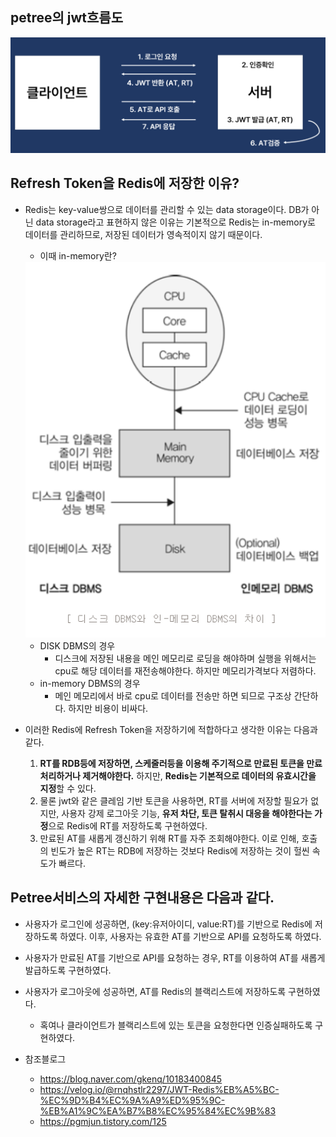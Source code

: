 ## petree의 jwt흐름도

<img src="https://github.com/Suxxxxhyun/trouble-shooting-archive/blob/main/image/jwt-stream.PNG">

## Refresh Token을 Redis에 저장한 이유?
- Redis는 key-value쌍으로 데이터를 관리할 수 있는 data storage이다. DB가 아닌 data storage라고 표현하지 않은 이유는 기본적으로 Redis는 in-memory로 데이터를 관리하므로, 저장된 데이터가 영속적이지 않기 때문이다.
  - 이때 in-memory란?
  <img src="https://github.com/Suxxxxhyun/trouble-shooting-archive/blob/main/image/disk-inmemory.PNG">

    - DISK DBMS의 경우 
      - 디스크에 저장된 내용을 메인 메모리로 로딩을 해야하며 실행을 위해서는 cpu로 해당 데이터를 재전송해야한다. 하지만 메모리가격보다 저렴하다.
    - in-memory DBMS의 경우
      - 메인 메모리에서 바로 cpu로 데이터를 전송만 하면 되므로 구조상 간단하다. 하지만 비용이 비싸다.
- 이러한 Redis에 Refresh Token을 저장하기에 적합하다고 생각한 이유는 다음과 같다.
  1) **RT를 RDB등에 저장하면, 스케줄러등을 이용해 주기적으로 만료된 토큰을 만료처리하거나 제거해야한다.** 하지만, **Redis는 기본적으로 데이터의 유효시간을 지정**할 수 있다.
  2) 물론 jwt와 같은 클레임 기반 토큰을 사용하면, RT를 서버에 저장할 필요가 없지만, 사용자 강제 로그아웃 기능, **유저 차단, 토큰 탈취시 대응을 해야한다는 가정**으로 Redis에 RT를 저장하도록 구현하였다.
  3) 만료된 AT를 새롭게 갱신하기 위해 RT를 자주 조회해야한다. 이로 인해, 호출의 빈도가 높은 RT는 RDB에 저장하는 것보다 Redis에 저장하는 것이 헐씬 속도가 빠르다.


## Petree서비스의 자세한 구현내용은 다음과 같다.

- 사용자가 로그인에 성공하면, (key:유저아이디, value:RT)를 기반으로 Redis에 저장하도록 하였다. 이후, 사용자는 유효한 AT를 기반으로 API를 요청하도록 하였다.
- 사용자가 만료된 AT를 기반으로 API를 요청하는 경우, RT를 이용하여 AT를 새롭게 발급하도록 구현하였다.
- 사용자가 로그아웃에 성공하면, AT를 Redis의 블랙리스트에 저장하도록 구현하였다.
  - 혹여나 클라이언트가 블랙리스트에 있는 토큰을 요청한다면 인증실패하도록 구현하였다.

- 참조블로그
  - https://blog.naver.com/gkenq/10183400845
  - https://velog.io/@rnqhstlr2297/JWT-Redis%EB%A5%BC-%EC%9D%B4%EC%9A%A9%ED%95%9C-%EB%A1%9C%EA%B7%B8%EC%95%84%EC%9B%83
  - https://pgmjun.tistory.com/125
